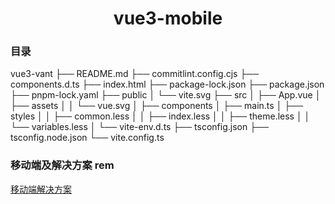 # <div style="text-align:center;">vue3-mobile</div>

### 目录
vue3-vant
├── README.md
├── commitlint.config.cjs
├── components.d.ts
├── index.html
├── package-lock.json
├── package.json
├── pnpm-lock.yaml
├── public
│   └── vite.svg
├── src
│   ├── App.vue
│   ├── assets
│   │   └── vue.svg
│   ├── components
│   ├── main.ts
│   ├── styles
│   │   ├── common.less
│   │   ├── index.less
│   │   ├── theme.less
│   │   └── variables.less
│   └── vite-env.d.ts
├── tsconfig.json
├── tsconfig.node.json
└── vite.config.ts


### 移动端及解决方案 rem
[移动端解决方案](https://juejin.cn/post/7087197038198292511)